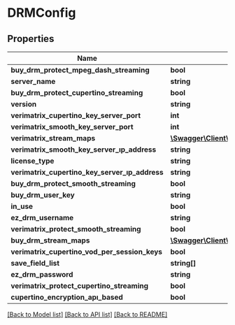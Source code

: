 # DRMConfig

## Properties
Name | Type | Description | Notes
------------ | ------------- | ------------- | -------------
**buy_drm_protect_mpeg_dash_streaming** | **bool** |  | 
**server_name** | **string** |  | 
**buy_drm_protect_cupertino_streaming** | **bool** |  | 
**version** | **string** |  | 
**verimatrix_cupertino_key_server_port** | **int** |  | 
**verimatrix_smooth_key_server_port** | **int** |  | 
**verimatrix_stream_maps** | [**\Swagger\Client\Model\VerimatrixStreamMapsConfig**](VerimatrixStreamMapsConfig.md) |  | 
**verimatrix_smooth_key_server_ıp_address** | **string** |  | 
**license_type** | **string** |  | 
**verimatrix_cupertino_key_server_ıp_address** | **string** |  | 
**buy_drm_protect_smooth_streaming** | **bool** |  | 
**buy_drm_user_key** | **string** |  | 
**in_use** | **bool** |  | 
**ez_drm_username** | **string** |  | 
**verimatrix_protect_smooth_streaming** | **bool** |  | 
**buy_drm_stream_maps** | [**\Swagger\Client\Model\BuyDRMStreamMapsConfig**](BuyDRMStreamMapsConfig.md) |  | 
**verimatrix_cupertino_vod_per_session_keys** | **bool** |  | 
**save_field_list** | **string[]** |  | [optional] 
**ez_drm_password** | **string** |  | 
**verimatrix_protect_cupertino_streaming** | **bool** |  | 
**cupertino_encryption_apı_based** | **bool** |  | 

[[Back to Model list]](../README.md#documentation-for-models) [[Back to API list]](../README.md#documentation-for-api-endpoints) [[Back to README]](../README.md)


